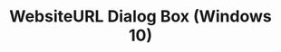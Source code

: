 ---
title: WebsiteURL Dialog Box (Windows 10)
description: In Application Compatibility Manager (ACM), the websiteURL dialog box shows information about the selected website.
redirect_url: https://technet.microsoft.com/en-us/itpro/windows/deploy/manage-windows-upgrades-with-upgrade-analytics
---